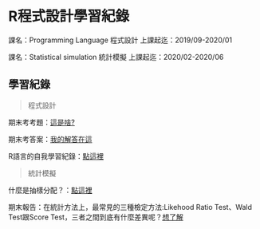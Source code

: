 # R程式設計學習紀錄

課名：Programming Language 程式設計
上課起迄：2019/09-2020/01

課名：Statistical simulation 統計模擬
上課起迄：2020/02-2020/06


## 學習紀錄

> 程式設計

期末考考題：[這是啥?](https://kevinhuang102888.github.io/R_class_2019/FinalExam.pdf)

期末考答案：[我的解答在這](https://kevinhuang102888.github.io/R_class_2019/final_exam.html)

R語言的自我學習紀錄：[點這裡](https://kevinhuang102888.github.io/R_class_2019/R_review.html)

> 統計模擬

什麼是抽樣分配？：[點這裡](https://htmlpreview.github.io/?https://github.com/kevinhuang102888/R_class_2019/blob/master/R_review.html)

期末報告：在統計方法上，最常見的三種檢定方法:Likehood Ratio Test、Wald Test跟Score Test，三者之間到底有什麼差異呢？[想了解](https://htmlpreview.github.io/?https://github.com/kevinhuang102888/R_class_2019/blob/master/stat_simu/stat_simu_final.html)
